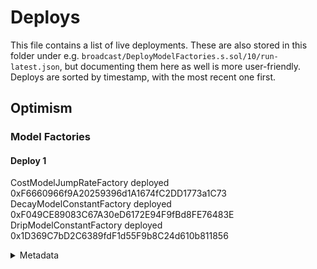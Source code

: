 # Deploys

This file contains a list of live deployments.
These are also stored in this folder under e.g. `broadcast/DeployModelFactories.s.sol/10/run-latest.json`, but documenting them here as well is more user-friendly.
Deploys are sorted by timestamp, with the most recent one first.

## Optimism

### Model Factories

#### Deploy 1

CostModelJumpRateFactory deployed 0xF6660966f9A20259396d1A1674fC2DD1773a1C73
DecayModelConstantFactory deployed 0xF049CE89083C67A30eD6172E94F9fBd8FE76483E
DripModelConstantFactory deployed 0x1D369C7bD2C6389fdF1d55F9b8C24d610b811856

<details>
  <summary>Metadata</summary>

  - Timestamp: 1662563047
  - Parsed timestamp: 2022-09-07T15:04:07.000Z
  - Commit: baa1ce2aab4b9910c0986eabae07387b1d3bfa3c
</details>
<br />